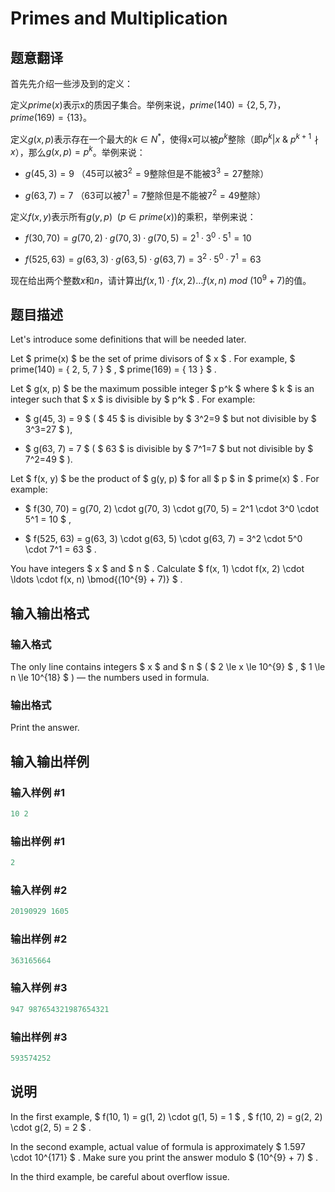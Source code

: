 # Primes and Multiplication

## 题意翻译

首先先介绍一些涉及到的定义：

定义$prime(x)$表示x的质因子集合。举例来说，$prime(140) = \{2, 5, 7\}$，$prime(169) = \{13\}$。

定义$g(x, p)$表示存在一个最大的$k \in N^*$，使得x可以被$p^k$整除（即$p^k | x \ \&\ p^{k+1}\nmid x$），那么$g(x, p) = p^k$。举例来说：

- $g(45, 3) = 9$ （$45$可以被$3^2 = 9$整除但是不能被$3^3=27$整除）

- $g(63, 7) = 7$ （63可以被$7^1 = 7$整除但是不能被$7^2=49$整除）

定义$f(x, y)$表示所有$g(y, p)~~(p \in prime(x))$的乘积，举例来说：

- $f(30, 70) = g(70,2)·g(70,3)·g(70, 5) = 2^1·3^0·5^1 = 10$

- $f(525,63) = g(63,3)·g(63,5)·g(63,7) = 3^2·5^0·7^1 = 63$

现在给出两个整数$x$和$n$，请计算出$f(x,1)·f(x,2)\dots f(x,n)~mod~(10^9+7)$的值。

## 题目描述

Let's introduce some definitions that will be needed later.

Let $ prime(x) $ be the set of prime divisors of $ x $ . For example, $ prime(140) = \{ 2, 5, 7 \} $ , $ prime(169) = \{ 13 \} $ .

Let $ g(x, p) $ be the maximum possible integer $ p^k $ where $ k $ is an integer such that $ x $ is divisible by $ p^k $ . For example:

- $ g(45, 3) = 9 $ ( $ 45 $ is divisible by $ 3^2=9 $ but not divisible by $ 3^3=27 $ ),

- $ g(63, 7) = 7 $ ( $ 63 $ is divisible by $ 7^1=7 $ but not divisible by $ 7^2=49 $ ).

Let $ f(x, y) $ be the product of $ g(y, p) $ for all $ p $ in $ prime(x) $ . For example:

- $ f(30, 70) = g(70, 2) \cdot g(70, 3) \cdot g(70, 5) = 2^1 \cdot 3^0 \cdot 5^1 = 10 $ ,

- $ f(525, 63) = g(63, 3) \cdot g(63, 5) \cdot g(63, 7) = 3^2 \cdot 5^0 \cdot 7^1 = 63 $ .

You have integers $ x $ and $ n $ . Calculate $ f(x, 1) \cdot f(x, 2) \cdot \ldots \cdot f(x, n) \bmod{(10^{9} + 7)} $ .

## 输入输出格式

### 输入格式

The only line contains integers $ x $ and $ n $ ( $ 2 \le x \le 10^{9} $ , $ 1 \le n \le 10^{18} $ ) — the numbers used in formula.

### 输出格式

Print the answer.

## 输入输出样例

### 输入样例 #1

```cpp
10 2

```
### 输出样例 #1

```cpp
2

```
### 输入样例 #2

```cpp
20190929 1605

```
### 输出样例 #2

```cpp
363165664

```
### 输入样例 #3

```cpp
947 987654321987654321

```
### 输出样例 #3

```cpp
593574252

```
## 说明

In the first example, $ f(10, 1) = g(1, 2) \cdot g(1, 5) = 1 $ , $ f(10, 2) = g(2, 2) \cdot g(2, 5) = 2 $ .

In the second example, actual value of formula is approximately $ 1.597 \cdot 10^{171} $ . Make sure you print the answer modulo $ (10^{9} + 7) $ .

In the third example, be careful about overflow issue.

